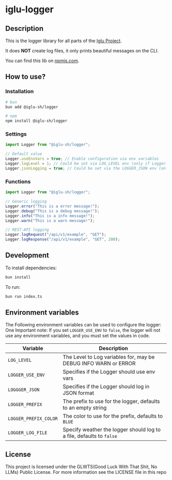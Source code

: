 # iglu-logger
## Description
This is the logger library for all parts of the [Iglu Project](https://github.com/iglu-sh).

It does **NOT** create log files, it only prints beautiful messages on the CLI.

You can find this lib on [npmjs.com](https://www.npmjs.com/package/@iglu-sh/logger).

## How to use?
### Installation
```bash
# bun
bun add @iglu-sh/logger

# npm
npm install @iglu-sh/logger
```
### Settings

```javascript
import Logger from "@iglu-sh/logger";

// Default value
Logger.useEnvVars = true; // Enable configuration via env variables
Logger.logLevel = 1; // Could be set via LOG_LEVEL env (only if Logger.useEnvVars is set to true, must be one of: INFO, DEBUG, ERROR or WARN)
Logger.jsonLogging = true; // Could be set via the LOGGER_JSON env (only if Logger.useEnvVars is set to true, must be one of: true or false)
```
### Functions
```javascript
import Logger from "@iglu-sh/logger";

// Generic logging
Logger.error("This is a error message!");
Logger.debug("This is a debug message!");
Logger.info("This is a info message!");
Logger.warn("This is a warn message!");

// REST-API logging
Logger.logRequest("/api/v1/example", "GET");
Logger.logResponse("/api/v1/example", "GET", 200);
```

## Development
To install dependencies:

```bash
bun install
```

To run:

```bash
bun run index.ts
```

## Environment variables
The Following environment variables can be used to configure the logger:  
One Important note: If you set `LOGGER_USE_ENV` to `false`, the logger will not use any environment variables, and you must set the values in code.

| Variable              | Description                                                          |
|-----------------------|----------------------------------------------------------------------|
| `LOG_LEVEL`           | The Level to Log variables for, may be DEBUG INFO WARN or ERROR      |
| `LOGGER_USE_ENV`      | Specifies if the Logger should use env vars                          |
| `LOGGGER_JSON`        | Specifies if the Logger should log in JSON format                    |
| `LOGGER_PREFIX`       | The prefix to use for the logger, defaults to an empty string        |
| `LOGGER_PREFIX_COLOR` | The color to use for the prefix, defaults to `BLUE`                  |
| `LOGGER_LOG_FILE`     | Specify weather the logger should log to a file, defaults to `false` |

## License
This project is licensed under the GLWTS(Good Luck With That Shit, No LLMs) Public License. For more information see the LICENSE file in this repo